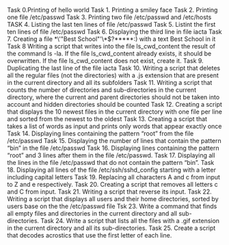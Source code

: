 Task 0.Printing of hello world
Task 1. Printing a smiley face
Task 2. Printing one file /etc/passwd
Task 3. Printing two file /etc/passwd and /etc/hosts
TASK 4. Listing the last ten lines of file /etc/passwd
Task 5. Listint the first ten lines of file /etc/passwd
Task 6. Displaying the third line in file iacta
Task 7. Creating a file \*\\'"Best School"\'\\*$\?\*\*\*\*\*:) with a text Best School in it
Task 8 Writing a script that writes into the file ls_cwd_content the result of the command ls -la. If the file ls_cwd_content already exists, it should be overwritten. If the file ls_cwd_content does not exist, create it.
Task 9. Duplicating the last line of the file iacta
Task 10. Writing a script that deletes all the regular files (not the directories) with a .js extension that are present in the current directory and all its subfolders
Task 11. Writing a script that counts the number of directories and sub-directories in the current directory, where the current and parent directories should not be taken into account and hidden directories should be counted
Task 12. Creating a script that displays the 10 newest files in the current directory with one file per line and sorted from the newest to the oldest
Task 13. Creating a script that takes a list of words as input and prints only words that appear exactly once
Task 14. Displaying lines containing the pattern “root” from the file /etc/passwd
Task 15. Displaying the number of lines that contain the pattern “bin” in the file /etc/passwd
Task 16. Displaying lines containing the pattern “root” and 3 lines after them in the file /etc/passwd.
Task 17. Displaying all the lines in the file /etc/passwd that do not contain the pattern “bin”.
Task 18. Displaying all lines of the file /etc/ssh/sshd_config starting with a letter including capital letters
Task 19. Replacing all characters A and c from input to Z and e respectively.
Task 20. Creating a script that removes all letters c and C from input.
Task 21. Writing a script that reverse its input.
Task 22. Writing a script that displays all users and their home directories, sorted by users base on the the /etc/passwd file
Tsk 23. Write a command that finds all empty files and directories in the current directory and all sub-directories.
Task 24. Write a script that lists all the files with a .gif extension in the current directory and all its sub-directories.
Task 25. Create a script that decodes acrostics that use the first letter of each line.
